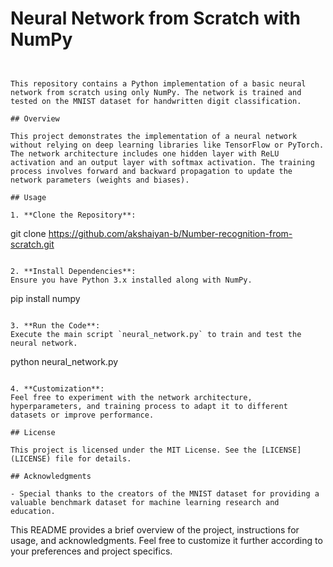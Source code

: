 # Neural Network from Scratch with NumPy

```


This repository contains a Python implementation of a basic neural network from scratch using only NumPy. The network is trained and tested on the MNIST dataset for handwritten digit classification.

## Overview

This project demonstrates the implementation of a neural network without relying on deep learning libraries like TensorFlow or PyTorch. The network architecture includes one hidden layer with ReLU activation and an output layer with softmax activation. The training process involves forward and backward propagation to update the network parameters (weights and biases).

## Usage

1. **Clone the Repository**: 
   ```
   git clone https://github.com/akshaiyan-b/Number-recognition-from-scratch.git
   ```

2. **Install Dependencies**: 
   Ensure you have Python 3.x installed along with NumPy.
   ```
   pip install numpy
   ```

3. **Run the Code**: 
   Execute the main script `neural_network.py` to train and test the neural network.
   ```
   python neural_network.py
   ```

4. **Customization**: 
   Feel free to experiment with the network architecture, hyperparameters, and training process to adapt it to different datasets or improve performance.

## License

This project is licensed under the MIT License. See the [LICENSE](LICENSE) file for details.

## Acknowledgments

- Special thanks to the creators of the MNIST dataset for providing a valuable benchmark dataset for machine learning research and education.
```

This README provides a brief overview of the project, instructions for usage, and acknowledgments. Feel free to customize it further according to your preferences and project specifics.

